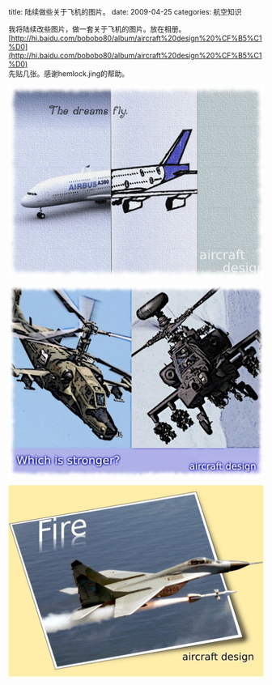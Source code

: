 title: 陆续做些关于飞机的图片。
date: 2009-04-25
categories: 航空知识

我将陆续改些图片，做一套关于飞机的图片。放在相册。  
[http://hi.baidu.com/bobobo80/album/aircraft%20design%20%CF%B5%C1%D0](http://hi.baidu.com/bobobo80/album/aircraft%20design%20%CF%B5%C1%D0)  
先贴几张。感谢hemlock.jing的帮助。  

[![](images/f69b1c559000d6e7b745ae83.jpg)](http://hiphotos.baidu.com/bobobo80/pic/item/f69b1c559000d6e7b745ae83.jpg)

[![](images/88a23e38202aa907b8998f8c.jpg)](http://hiphotos.baidu.com/bobobo80/pic/item/88a23e38202aa907b8998f8c.jpg)  

[![](images/a1d99dd486cac522a08bb7c0.jpg)](http://hiphotos.baidu.com/bobobo80/pic/item/a1d99dd486cac522a08bb7c0.jpg)
